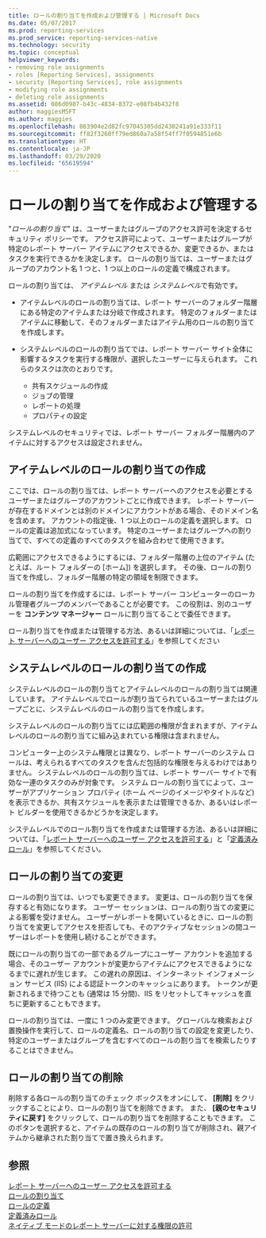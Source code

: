 ```yaml
---
title: ロールの割り当てを作成および管理する | Microsoft Docs
ms.date: 05/07/2017
ms.prod: reporting-services
ms.prod_service: reporting-services-native
ms.technology: security
ms.topic: conceptual
helpviewer_keywords:
- removing role assignments
- roles [Reporting Services], assignments
- security [Reporting Services], role assignments
- modifying role assignments
- deleting role assignments
ms.assetid: 086d0987-b43c-4834-8372-e08fb4b432f8
author: maggiesMSFT
ms.author: maggies
ms.openlocfilehash: 863904e2d82fc97045305dd2430241a91e333f11
ms.sourcegitcommit: ff82f3260ff79ed860a7a58f54ff7f0594851e6b
ms.translationtype: HT
ms.contentlocale: ja-JP
ms.lasthandoff: 03/29/2020
ms.locfileid: "65619594"
---
```

# <a name="create-and-manage-role-assignments"></a>ロールの割り当てを作成および管理する

"*ロールの割り当て*" は、ユーザーまたはグループのアクセス許可を決定するセキュリティ ポリシーです。 アクセス許可によって、ユーザーまたはグループが特定のレポート サーバー アイテムにアクセスできるか、変更できるか、またはタスクを実行できるかを決定します。 ロールの割り当ては、ユーザーまたはグループのアカウント名 1 つと、1 つ以上のロールの定義で構成されます。

ロールの割り当ては、 *アイテムレベル* または *システムレベル*で有効です。

- アイテムレベルのロールの割り当ては、レポート サーバーのフォルダー階層にある特定のアイテムまたは分岐で作成されます。 特定のフォルダーまたはアイテムに移動して、そのフォルダーまたはアイテム用のロールの割り当てを作成します。

- システムレベルのロールの割り当てでは、レポート サーバー サイト全体に影響するタスクを実行する権限が、選択したユーザーに与えられます。 これらのタスクは次のとおりです。
  - 共有スケジュールの作成
  - ジョブの管理
  - レポートの処理
  - プロパティの設定

システムレベルのセキュリティでは、レポート サーバー フォルダー階層内のアイテムに対するアクセスは設定されません。

## <a name="creating-an-item-level-role-assignment"></a>アイテムレベルのロールの割り当ての作成

ここでは、ロールの割り当ては、レポート サーバーへのアクセスを必要とするユーザーまたはグループのアカウントごとに作成できます。 レポート サーバーが存在するドメインとは別のドメインにアカウントがある場合、そのドメイン名を含めます。 アカウントの指定後、1 つ以上のロールの定義を選択します。 ロールの定義は追加式になっています。 特定のユーザーまたはグループへの割り当てで、すべての定義のすべてのタスクを組み合わせて使用できます。

広範囲にアクセスできるようにするには、フォルダー階層の上位のアイテム (たとえば、ルート フォルダーの [ホーム]) を選択します。 その後、ロールの割り当てを作成し、フォルダー階層の特定の領域を制限できます。

ロールの割り当てを作成するには、レポート サーバー コンピューターのローカル管理者グループのメンバーであることが必要です。 この役割は、別のユーザーを **コンテンツ マネージャー** ロールに割り当てることで委任できます。

ロール割り当てを作成または管理する方法、あるいは詳細については、「[レポート サーバーへのユーザー アクセスを許可する](../../reporting-services/security/grant-user-access-to-a-report-server.md)」を参照してください
  
## <a name="creating-a-system-level-role-assignment"></a>システムレベルのロールの割り当ての作成

システムレベルのロールの割り当てとアイテムレベルのロールの割り当ては関連しています。 アイテムレベルでロールが割り当てられているユーザーまたはグループごとに、システムレベルのロールの割り当てを作成します。

システムレベルのロールの割り当てには広範囲の権限が含まれますが、アイテムレベルのロールの割り当てに組み込まれている権限は含まれません。

コンピューター上のシステム権限とは異なり、レポート サーバーのシステム ロールは、考えられるすべてのタスクを含んだ包括的な権限を与えるわけではありません。 システムレベルのロールの割り当ては、レポート サーバー サイトで有効な一連のタスクのみが対象です。 システム ロールの割り当てによって、ユーザーがアプリケーション プロパティ (ホーム ページのイメージやタイトルなど) を表示できるか、共有スケジュールを表示または管理できるか、あるいはレポート ビルダーを使用できるかどうかを決定します。

システムレベルでのロール割り当てを作成または管理する方法、あるいは詳細については、「[レポート サーバーへのユーザー アクセスを許可する](../../reporting-services/security/grant-user-access-to-a-report-server.md)」と「[定義済みロール](../../reporting-services/security/role-definitions-predefined-roles.md)」を参照してください。  

## <a name="modifying-a-role-assignment"></a>ロールの割り当ての変更

ロールの割り当ては、いつでも変更できます。 変更は、ロールの割り当てを保存すると有効になります。 ユーザー セッションは、ロールの割り当ての変更による影響を受けません。 ユーザーがレポートを開いているときに、ロールの割り当てを変更してアクセスを拒否しても、そのアクティブなセッションの間ユーザーはレポートを使用し続けることができます。

既にロールの割り当ての一部であるグループにユーザー アカウントを追加する場合、そのユーザー アカウントが変更からアイテムにアクセスできるようになるまでに遅れが生じます。 この遅れの原因は、インターネット インフォメーション サービス (IIS) による認証トークンのキャッシュにあります。 トークンが更新されるまで待つことも (通常は 15 分間)、IIS をリセットしてキャッシュを直ちに更新することもできます。

ロールの割り当ては、一度に 1 つのみ変更できます。 グローバルな検索および置換操作を実行して、ロールの定義名、ロールの割り当ての設定を変更したり、特定のユーザーまたはグループを含むすべてのロールの割り当てを検索したりすることはできません。

## <a name="deleting-a-role-assignment"></a>ロールの割り当ての削除

削除する各ロールの割り当てのチェック ボックスをオンにして、 **[削除]** をクリックすることにより、ロールの割り当てを削除できます。 また、 **[親のセキュリティに戻す]** をクリックして、ロールの割り当てを削除することもできます。 このボタンを選択すると、アイテムの既存のロールの割り当てが削除され、親アイテムから継承された割り当てで置き換えられます。

## <a name="see-also"></a>参照

[レポート サーバーへのユーザー アクセスを許可する](../../reporting-services/security/grant-user-access-to-a-report-server.md)  
[ロールの割り当て](../../reporting-services/security/role-assignments.md)  
[ロールの定義](../../reporting-services/security/role-definitions.md)  
[定義済みロール](../../reporting-services/security/role-definitions-predefined-roles.md)  
[ネイティブ モードのレポート サーバーに対する権限の許可](../../reporting-services/security/granting-permissions-on-a-native-mode-report-server.md)
